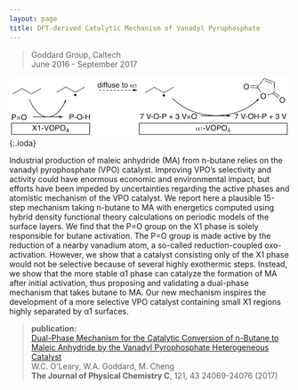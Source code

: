 ```yaml
---
layout: page
title: DFT-derived Catalytic Mechanism of Vanadyl Pyrophosphate
---
```


> Goddard Group, Caltech  
> June 2016 - September 2017

![theme logo](vpo_scheme.png){:.ioda}


Industrial production of maleic anhydride (MA) from n-butane relies on the vanadyl pyrophosphate (VPO) catalyst. Improving VPO’s selectivity and activity could have enormous economic and environmental impact, but efforts have been impeded by uncertainties regarding the active phases and atomistic mechanism of the VPO catalyst. We report here a plausible 15-step mechanism taking n-butane to MA with energetics computed using hybrid density functional theory calculations on periodic models of the surface layers. We find that the P=O group on the X1 phase is solely responsible for butane activation. The P=O group is made active by the reduction of a nearby vanadium atom, a so-called reduction-coupled oxo-activation. However, we show that a catalyst consisting only of the X1 phase would not be selective because of several highly exothermic steps. Instead, we show that the more stable α1 phase can catalyze the formation of MA after initial activation, thus proposing and validating a dual-phase mechanism that takes butane to MA. Our new mechanism inspires the development of a more selective VPO catalyst containing small X1 regions highly separated by α1 surfaces.

> **publication:**   
> <a href = "https://pubs.acs.org/doi/abs/10.1021/acs.jpcc.7b07881" target = "_blank">Dual-Phase Mechanism for the Catalytic Conversion of n-Butane to Maleic Anhydride by the Vanadyl Pyrophosphate Heterogeneous Catalyst</a>  
> W.C. O’Leary, W.A. Goddard, M. Cheng   
> **The Journal of Physical Chemistry C**, 121, 43 24069-24076 (2017)  
